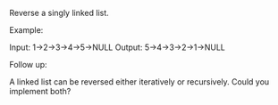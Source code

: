 Reverse a singly linked list.

Example:


Input: 1-&gt;2-&gt;3-&gt;4-&gt;5-&gt;NULL
Output: 5-&gt;4-&gt;3-&gt;2-&gt;1-&gt;NULL


Follow up:

A linked list can be reversed either iteratively or recursively. Could you implement both?
